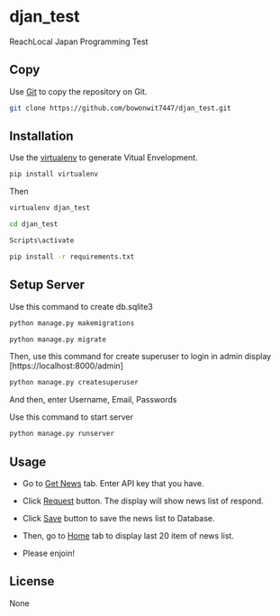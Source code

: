 # djan_test
ReachLocal Japan Programming Test

## Copy

Use [Git](https://github.com/bowonwit7447/djan_test.git) to copy the repository on Git.
```bash
git clone https://github.com/bowonwit7447/djan_test.git
```

## Installation

Use the [virtualenv](https://pypi.org/project/virtualenv/) to generate Vitual Envelopment.

```bash
pip install virtualenv
```

Then

```bash
virtualenv djan_test

cd djan_test

Scripts\activate

pip install -r requirements.txt
```

## Setup Server

Use this command to create db.sqlite3
```bash
python manage.py makemigrations

python manage.py migrate
```

Then, use this command for create superuser to login in admin display [https://localhost:8000/admin]
```bash
python manage.py createsuperuser
```
And then, enter Username, Email, Passwords

Use this command to start server
```bash
python manage.py runserver
```

## Usage

- Go to [Get News](https://localhost:8000/get_news) tab. Enter API key that you have.

- Click [Request]() button. The display will show news list of respond.

- Click [Save]() button to save the news list to Database.

- Then, go to [Home](https://localhost:8000/home) tab to display last 20 item of news list.

- Please enjoin!

## License
None